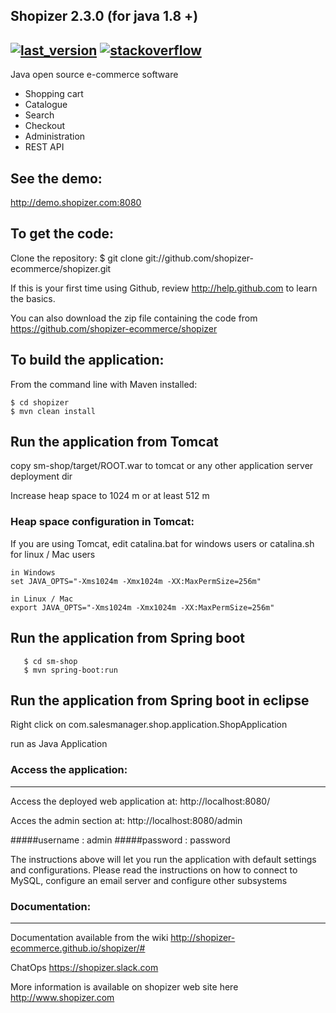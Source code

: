 Shopizer 2.3.0 (for java 1.8 +)
-------------------
[![last_version](https://img.shields.io/badge/last_version-v2.3.0-blue.svg?style=flat)](https://github.com/shopizer-ecommerce/shopizer/tree/2.3.0)
[![stackoverflow](https://img.shields.io/badge/shopizer-stackoverflow-orange.svg?style=flat)](http://stackoverflow.com/questions/tagged/shopizer)
-------------------

Java open source e-commerce software

- Shopping cart
- Catalogue
- Search
- Checkout
- Administration
- REST API

See the demo:
-------------------
http://demo.shopizer.com:8080


To get the code:
-------------------
Clone the repository:
$ git clone git://github.com/shopizer-ecommerce/shopizer.git

If this is your first time using Github, review http://help.github.com to learn the basics.

You can also download the zip file containing the code from https://github.com/shopizer-ecommerce/shopizer 

To build the application:
-------------------	
From the command line with Maven installed:

	$ cd shopizer
	$ mvn clean install
	

Run the application from Tomcat 
-------------------
copy sm-shop/target/ROOT.war to tomcat or any other application server deployment dir

Increase heap space to 1024 m or at least 512 m

### Heap space configuration in Tomcat:


If you are using Tomcat, edit catalina.bat for windows users or catalina.sh for linux / Mac users

	in Windows
	set JAVA_OPTS="-Xms1024m -Xmx1024m -XX:MaxPermSize=256m" 
	
	in Linux / Mac
	export JAVA_OPTS="-Xms1024m -Xmx1024m -XX:MaxPermSize=256m" 

Run the application from Spring boot 
-------------------

       $ cd sm-shop
       $ mvn spring-boot:run

Run the application from Spring boot in eclipse
-------------------

Right click on com.salesmanager.shop.application.ShopApplication

run as Java Application

### Access the application:
-------------------

Access the deployed web application at: http://localhost:8080/

Acces the admin section at: http://localhost:8080/admin

#####username : admin
#####password : password

The instructions above will let you run the application with default settings and configurations.
Please read the instructions on how to connect to MySQL, configure an email server and configure other subsystems


### Documentation:
-------------------

Documentation available from the wiki <http://shopizer-ecommerce.github.io/shopizer/#>

ChatOps <https://shopizer.slack.com>

More information is available on shopizer web site here <http://www.shopizer.com>


